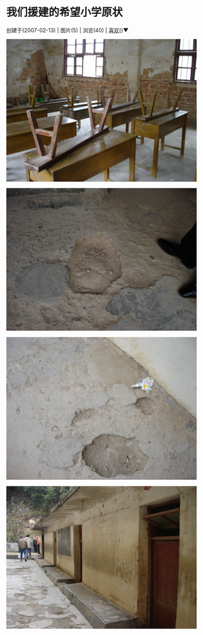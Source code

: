 # 我们援建的希望小学原状

创建于(2007-02-13) | 图片(5) | 浏览(40) | [喜欢](javascript:void(0))()**▼**



![img](assets/4c0d37e6745a583893ace&690.jpg)

  ![img](assets/4c0d37e65ed1a9284a0f3&690.jpg)

![img](assets/4c0d37e691c49d476aef8&690-1549037707255.jpg)

![img](assets/4c0d37e6edc7253bae02d&690.jpg)

